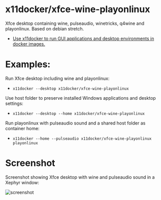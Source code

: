 # x11docker/xfce-wine-playonlinux

Xfce desktop containing wine, pulseaudio, winetricks, q4wine and playonlinux. Based on debian stretch.

 - [Use x11docker to run GUI applications and desktop environments in docker images.](https://github.com/mviereck/x11docker)

# Examples:
Run Xfce desktop including wine and playonlinux:
  - `x11docker --desktop x11docker/xfce-wine-playonlinux`

Use host folder to preserve installed Windows applications and desktop settings:
  - `x11docker --desktop --home x11docker/xfce-wine-playonlinux`

Run playonlinux with pulseaudio sound and a shared host folder as container home:
 - `x11docker --home --pulseaudio x11docker/xfce-wine-playonlinux playonlinux`
 
 # Screenshot
 Screenshot showing Xfce desktop with wine and pulseaudio sound in a Xephyr window:
 
 ![screenshot](https://raw.githubusercontent.com/mviereck/x11docker/screenshots/screenshot-xfce-wine-playonlinux.png "xfce-wine-playonlinux desktop running in Xephyr window using x11docker")


